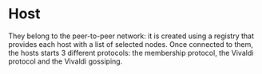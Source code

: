 # Host

They belong to the peer-to-peer network: it is created using a registry that provides each host with a list of 
selected nodes. Once connected to them, the hosts starts 3 different protocols: the membership protocol, the 
Vivaldi protocol and the Vivaldi gossiping.
